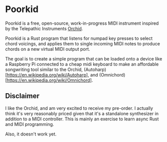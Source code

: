 # Poorkid

Poorkid is a free, open-source, work-in-progress MIDI instrument inspired by the Telepathic Instruments [Orchid](https://telepathicinstruments.com/products/orchid-limited-pre-release).

Poorkid is a Rust program that listens for numpad key presses to select chord voicings, and applies them to single incoming MIDI notes to produce chords on a new virtual MIDI output port.

The goal is to create a simple program that can be loaded onto a device like a Raspberry Pi connected to a cheap midi keyboard to make an affordable songwriting tool similar to the Orchid, (Autoharp)[https://en.wikipedia.org/wiki/Autoharp], and (Omnichord)[https://en.wikipedia.org/wiki/Omnichord].


## Disclaimer

I like the Orchid, and am very excited to receive my pre-order. I actually think it's very reasonably priced given that it's a standalone synthesizer in addition to a MIDI controller. This is mainly an exercise to learn async Rust and MIDI programming.

Also, it doesn't work yet.